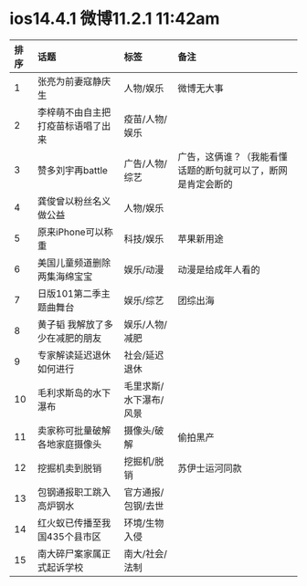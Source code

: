 # ios14.4.1 微博11.2.1 11:42am

|排序|话题|标签|备注|
|:-|:-|:-|:-|
|1|张亮为前妻寇静庆生|人物/娱乐|微博无大事|
|2|李梓萌不由自主把打疫苗标语唱了出来|疫苗/人物/娱乐||
|3|赞多刘宇再battle|广告/人物/综艺|广告，这俩谁？（我能看懂话题的断句就可以了，断网是肯定会断的|
|4|龚俊曾以粉丝名义做公益|人物/娱乐||
|5|原来iPhone可以称重|科技/娱乐|苹果新用途|
|6|美国儿童频道删除两集海绵宝宝|娱乐/动漫|动漫是给成年人看的|
|7|日版101第二季主题曲舞台|娱乐/综艺|团综出海|
|8|黄子韬 我解放了多少在减肥的朋友|娱乐/人物/减肥||
|9|专家解读延迟退休如何进行|社会/延迟退休||
|10|毛利求斯岛的水下瀑布|毛里求斯/水下瀑布/风景||
|11|卖家称可批量破解各地家庭摄像头|摄像头/破解|偷拍黑产|
|12|挖掘机卖到脱销|挖掘机/脱销|苏伊士运河同款|
|13|包钢通报职工跳入高炉钢水|官方通报/包钢/去世||
|14|红火蚁已传播至我国435个县市区|环境/生物入侵||
|15|南大碎尸案家属正式起诉学校|南大/社会/法制||
